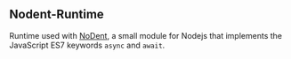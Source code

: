 ## Nodent-Runtime

Runtime used with [NoDent](https://github.com/MatAtBread/nodent), a small module for Nodejs that implements
the JavaScript ES7 keywords `async` and `await`.
